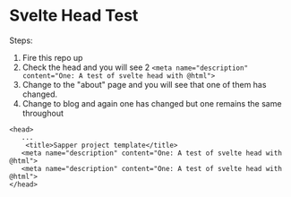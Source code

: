 # Svelte Head Test

Steps:
1. Fire this repo up
2. Check the head and you will see 2 `<meta name="description" content="One: A test of svelte head with @html">`
3. Change to the "about" page and you will see that one of them has changed.
4. Change to blog and again one has changed but one remains the same throughout

```
<head>
   ...
	<title>Sapper project template</title>
   <meta name="description" content="One: A test of svelte head with @html">
   <meta name="description" content="One: A test of svelte head with @html">
</head>
```